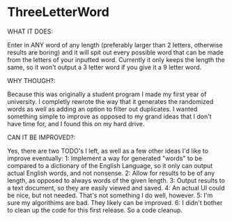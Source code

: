 # ThreeLetterWord
WHAT IT DOES:

Enter in ANY word of any length (preferably larger than 2 letters, otherwise results are boring) and it will spit out every possible word that can be made 
from the letters of your inputted word. Currently it only keeps the length the same, so it won't output a 3 letter word if you give it a 9 letter word.

WHY THOUGH?:

Because this was originally a student program I made my first year of university. I completly rewrote the way that it generates the randomized words
as well as adding an option to filter out duplicates. I wanted something simple to improve as opposed to my grand ideas that I don't have time for, 
and I found this on my hard drive.

CAN IT BE IMPROVED?:

Yes, there are two TODO's I left, as well as a few other ideas I'd like to improve eventually:
1: Implement a way for generated "words" to be compared to a dictionary of the English Language, so it only can output actual English words, and not nonsense.
2: Allow for results to be of any length, as opposed to always words of the given length.
3: Output results to a text document, so they are easily viewed and saved.
4: An actual UI could be nice, but not needed. That's not something I do well, however.
5: I'm sure my algorithims are bad. They likely can be improved. 
6: I didn't bother to clean up the code for this first release. So a code cleanup.
